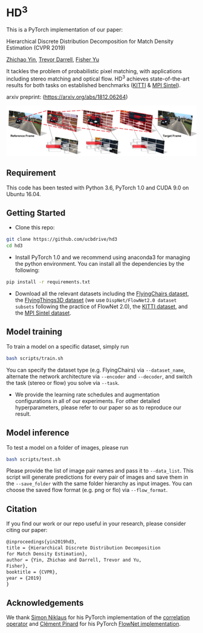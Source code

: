 # HD<sup>3</sup>

This is a PyTorch implementation of our paper:

Hierarchical Discrete Distribution Decomposition for Match Density Estimation (CVPR 2019)

[Zhichao Yin](http://zhichaoyin.me/), [Trevor Darrell](https://people.eecs.berkeley.edu/~trevor/), [Fisher Yu](https://www.yf.io/)

It tackles the problem of probabilistic pixel matching, with applications including stereo matching and optical flow. HD<sup>3</sup> achieves state-of-the-art results for both tasks on established benchmarks ([KITTI](http://www.cvlibs.net/datasets/kitti/index.php) & [MPI Sintel](http://sintel.is.tue.mpg.de/)).

arxiv preprint: (https://arxiv.org/abs/1812.06264)

<img src="misc/teaser.jpg" width="750">

## Requirement

This code has been tested with Python 3.6, PyTorch 1.0 and CUDA 9.0 on Ubuntu 16.04.

## Getting Started
- Clone this repo:
```bash
git clone https://github.com/ucbdrive/hd3
cd hd3
```
- Install PyTorch 1.0 and we recommend using anaconda3 for managing the python environment. You can install all the dependencies by the following:
```bash
pip install -r requirements.txt
```
- Download all the relevant datasets including the [FlyingChairs dataset](https://lmb.informatik.uni-freiburg.de/resources/datasets/FlyingChairs.en.html), the [FlyingThings3D dataset](https://lmb.informatik.uni-freiburg.de/resources/datasets/SceneFlowDatasets.en.html) (we use ``DispNet/FlowNet2.0 dataset subsets`` following the practice of FlowNet 2.0), the [KITTI dataset](http://www.cvlibs.net/datasets/kitti/index.php), and the [MPI Sintel dataset](http://sintel.is.tue.mpg.de/).

## Model training
To train a model on a specific dataset, simply run
```bash
bash scripts/train.sh
```
You can specify the dataset type (e.g. FlyingChairs) via `--dataset_name`, alternate the network architecture via `--encoder` and `--decoder`, and switch the task (stereo or flow) you solve via `--task`.
- We provide the learning rate schedules and augmentation configurations in all of our experiments. For other detailed hyperparameters, please refer to our paper so as to reproduce our result.

## Model inference
To test a model on a folder of images, please run
```bash
bash scripts/test.sh
```
Please provide the list of image pair names and pass it to `--data_list`. This script will generate predictions for every pair of images and save them in the `--save_folder` with the same folder hierarchy as input images. You can choose the saved flow format (e.g. png or flo) via `--flow_format`.

## Citation
If you find our work or our repo useful in your research, please consider citing our paper:
```
@inproceedings{yin2019hd3,
title = {Hierarchical Discrete Distribution Decomposition
for Match Density Estimation},
author = {Yin, Zhichao and Darrell, Trevor and Yu,
Fisher},
booktitle = {CVPR},
year = {2019}
}
```

## Acknowledgements
We thank [Simon Niklaus](http://sniklaus.com/) for his PyTorch implementation of the [correlation operator](https://github.com/sniklaus/pytorch-pwc) and [Clément Pinard](http://perso.ensta.fr/~pinard/) for his PyTorch [FlowNet implementation](https://github.com/ClementPinard/FlowNetPytorch).
